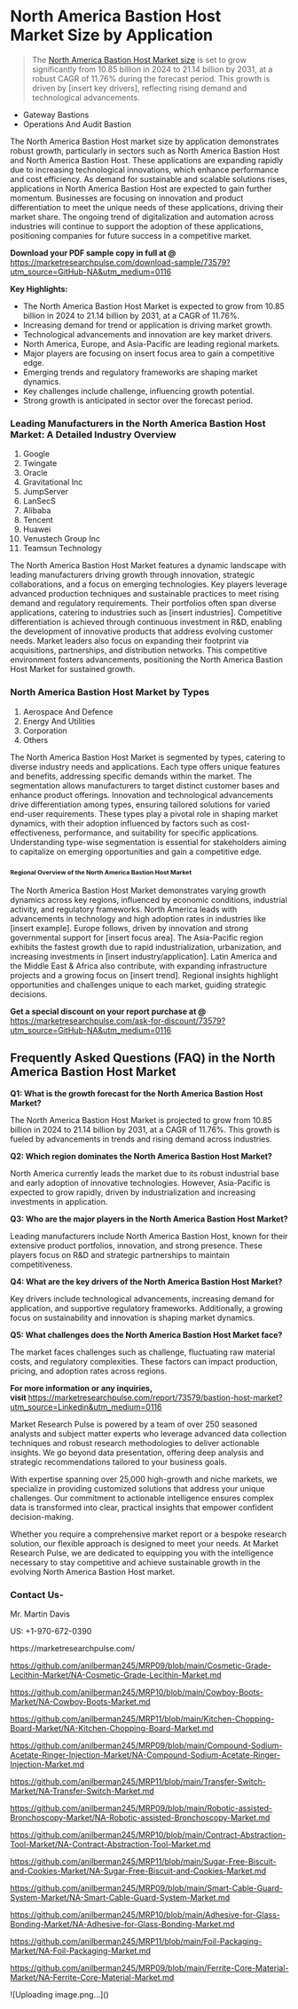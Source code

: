 <h1>North America Bastion Host Market&nbsp;Size by Application</h1><blockquote><p>The <a href="https://marketresearchpulse.com/download-sample/73579?utm_source=GitHub-NA&amp;utm_medium=0116">North America Bastion Host Market size</a> is set to grow significantly from 10.85 billion in 2024 to 21.14 billion by 2031, at a robust CAGR of 11.76% during the forecast period. This growth is driven by [insert key drivers], reflecting rising demand and technological advancements.</p></blockquote><ul><li>Gateway Bastions<li> Operations And Audit Bastion</li></ul><p>The North America Bastion Host market size by application demonstrates robust growth, particularly in sectors such as North America Bastion Host and North America Bastion Host. These applications are expanding rapidly due to increasing technological innovations, which enhance performance and cost efficiency. As demand for sustainable and scalable solutions rises, applications in North America Bastion Host are expected to gain further momentum. Businesses are focusing on innovation and product differentiation to meet the unique needs of these applications, driving their market share. The ongoing trend of digitalization and automation across industries will continue to support the adoption of these applications, positioning companies for future success in a competitive market.</p><p><strong>Download your PDF sample copy in full at @ </strong><a href="https://marketresearchpulse.com/download-sample/73579?utm_source=GitHub-NA&amp;utm_medium=0116">https://marketresearchpulse.com/download-sample/73579?utm_source=GitHub-NA&amp;utm_medium=0116</a></p><p><strong>Key Highlights: </strong></p><ul><li>The North America Bastion Host Market is expected to grow from 10.85 billion in 2024 to 21.14 billion by 2031, at a CAGR of 11.76%.</li><li>Increasing demand for trend or application is driving market growth.</li><li>Technological advancements and innovation are key market drivers.</li><li>North America, Europe, and Asia-Pacific are leading regional markets.</li><li>Major players are focusing on insert focus area to gain a competitive edge.</li><li>Emerging trends and regulatory frameworks are shaping market dynamics.</li><li>Key challenges include challenge, influencing growth potential.</li><li>Strong growth is anticipated in sector over the forecast period.</li></ul><h3>Leading Manufacturers in the North America Bastion Host Market: A Detailed Industry Overview</h3><ol><li>Google</li><li>Twingate</li><li>Oracle</li><li>Gravitational Inc</li><li>JumpServer</li><li>LanSecS</li><li>Alibaba</li><li>Tencent</li><li>Huawei</li><li>Venustech Group Inc</li><li>Teamsun Technology</li></ol><div class="flex max-w-full flex-col flex-grow"><div class="min-h-8 text-message flex w-full flex-col items-end gap-2 whitespace-normal break-words [.text-message+&amp;]:mt-5" dir="auto" data-message-author-role="assistant" data-message-id="fd8432e4-4910-450d-b182-61b7bfb0a01f" data-message-model-slug="gpt-4o"><div class="flex w-full flex-col gap-1 empty:hidden first:pt-[3px]"><div class="markdown prose w-full break-words dark:prose-invert light"><p>The North America Bastion Host Market features a dynamic landscape with leading manufacturers driving growth through innovation, strategic collaborations, and a focus on emerging technologies. Key players leverage advanced production techniques and sustainable practices to meet rising demand and regulatory requirements. Their portfolios often span diverse applications, catering to industries such as [insert industries]. Competitive differentiation is achieved through continuous investment in R&amp;D, enabling the development of innovative products that address evolving customer needs. Market leaders also focus on expanding their footprint via acquisitions, partnerships, and distribution networks. This competitive environment fosters advancements, positioning the North America Bastion Host Market for sustained growth.</p></div></div></div></div><h3>North America Bastion Host Market by Types</h3><ol><li>Aerospace And Defence<li> Energy And Utilities<li> Corporation<li> Others</li></ol><div class="flex max-w-full flex-col flex-grow"><div class="min-h-8 text-message flex w-full flex-col items-end gap-2 whitespace-normal break-words [.text-message+&amp;]:mt-5" dir="auto" data-message-author-role="assistant" data-message-id="084470be-0bb7-4664-bddf-5156b4f41249" data-message-model-slug="gpt-4o-mini"><div class="flex w-full flex-col gap-1 empty:hidden first:pt-[3px]"><div class="markdown prose w-full break-words dark:prose-invert light"><p>The North America Bastion Host Market is segmented by types, catering to diverse industry needs and applications. Each type offers unique features and benefits, addressing specific demands within the market. The segmentation allows manufacturers to target distinct customer bases and enhance product offerings. Innovation and technological advancements drive differentiation among types, ensuring tailored solutions for varied end-user requirements. These types play a pivotal role in shaping market dynamics, with their adoption influenced by factors such as cost-effectiveness, performance, and suitability for specific applications. Understanding type-wise segmentation is essential for stakeholders aiming to capitalize on emerging opportunities and gain a competitive edge.</p></div></div></div></div><h3><span style="font-size: 11px;">Regional Overview of the North America Bastion Host Market</span></h3><div class="flex max-w-full flex-col flex-grow"><div class="min-h-8 text-message flex w-full flex-col items-end gap-2 whitespace-normal break-words [.text-message+&amp;]:mt-5" dir="auto" data-message-author-role="assistant" data-message-id="e9038762-ce64-4e30-91c9-9bd413514231" data-message-model-slug="gpt-4o-mini"><div class="flex w-full flex-col gap-1 empty:hidden first:pt-[3px]"><div class="markdown prose w-full break-words dark:prose-invert light"><p>The North America Bastion Host Market demonstrates varying growth dynamics across key regions, influenced by economic conditions, industrial activity, and regulatory frameworks. North America leads with advancements in technology and high adoption rates in industries like [insert example]. Europe follows, driven by innovation and strong governmental support for [insert focus area]. The Asia-Pacific region exhibits the fastest growth due to rapid industrialization, urbanization, and increasing investments in [insert industry/application]. Latin America and the Middle East &amp; Africa also contribute, with expanding infrastructure projects and a growing focus on [insert trend]. Regional insights highlight opportunities and challenges unique to each market, guiding strategic decisions.</p></div></div></div></div><p><strong>Get a special discount on your report purchase at @ </strong><a href="https://marketresearchpulse.com/ask-for-discount/73579?utm_source=GitHub-NA&amp;utm_medium=0116">https://marketresearchpulse.com/ask-for-discount/73579?utm_source=GitHub-NA&amp;utm_medium=0116</a></p><h2>Frequently Asked Questions (FAQ) in the North America Bastion Host Market</h2><p><strong>Q1: What is the growth forecast for the North America Bastion Host Market?</strong></p><p>The North America Bastion Host Market is projected to grow from 10.85 billion in 2024 to 21.14 billion by 2031, at a CAGR of 11.76%. This growth is fueled by advancements in trends and rising demand across industries.</p><p><strong>Q2: Which region dominates the North America Bastion Host Market?</strong></p><p>North America currently leads the market due to its robust industrial base and early adoption of innovative technologies. However, Asia-Pacific is expected to grow rapidly, driven by industrialization and increasing investments in application.</p><p><strong>Q3: Who are the major players in the North America Bastion Host Market?</strong></p><p>Leading manufacturers include North America Bastion Host, known for their extensive product portfolios, innovation, and strong presence. These players focus on R&amp;D and strategic partnerships to maintain competitiveness.</p><p><strong>Q4: What are the key drivers of the North America Bastion Host Market?</strong></p><p>Key drivers include technological advancements, increasing demand for application, and supportive regulatory frameworks. Additionally, a growing focus on sustainability and innovation is shaping market dynamics.</p><p><strong>Q5: What challenges does the North America Bastion Host Market face?</strong></p><p>The market faces challenges such as challenge, fluctuating raw material costs, and regulatory complexities. These factors can impact production, pricing, and adoption rates across regions.</p><p><strong>For more information or any inquiries, visit&nbsp;</strong><a href="https://marketresearchpulse.com/report/73579/bastion-host-market?utm_source=Linkedin&utm_medium=0116">https://marketresearchpulse.com/report/73579/bastion-host-market?utm_source=Linkedin&utm_medium=0116</a></p><p>Market Research Pulse is powered by a team of over 250 seasoned analysts and subject matter experts who leverage advanced data collection techniques and robust research methodologies to deliver actionable insights. We go beyond data presentation, offering deep analysis and strategic recommendations tailored to your business goals.</p><p>With expertise spanning over 25,000 high-growth and niche markets, we specialize in providing customized solutions that address your unique challenges. Our commitment to actionable intelligence ensures complex data is transformed into clear, practical insights that empower confident decision-making.</p><p>Whether you require a comprehensive market report or a bespoke research solution, our flexible approach is designed to meet your needs. At Market Research Pulse, we are dedicated to equipping you with the intelligence necessary to stay competitive and achieve sustainable growth in the evolving North America Bastion Host market.</p><h3><strong>Contact Us-</strong></h3><p>Mr. Martin Davis</p><p>US: +1-970-672-0390</p><p>https://marketresearchpulse.com/</p><p><a href="https://github.com/anilberman245/MRP09/blob/main/Cosmetic-Grade-Lecithin-Market/NA-Cosmetic-Grade-Lecithin-Market.md">https://github.com/anilberman245/MRP09/blob/main/Cosmetic-Grade-Lecithin-Market/NA-Cosmetic-Grade-Lecithin-Market.md</a></p><p><a href="https://github.com/anilberman245/MRP10/blob/main/Cowboy-Boots-Market/NA-Cowboy-Boots-Market.md">https://github.com/anilberman245/MRP10/blob/main/Cowboy-Boots-Market/NA-Cowboy-Boots-Market.md</a></p><p><a href="https://github.com/anilberman245/MRP11/blob/main/Kitchen-Chopping-Board-Market/NA-Kitchen-Chopping-Board-Market.md">https://github.com/anilberman245/MRP11/blob/main/Kitchen-Chopping-Board-Market/NA-Kitchen-Chopping-Board-Market.md</a></p><p><a href="https://github.com/anilberman245/MRP09/blob/main/Compound-Sodium-Acetate-Ringer-Injection-Market/NA-Compound-Sodium-Acetate-Ringer-Injection-Market.md">https://github.com/anilberman245/MRP09/blob/main/Compound-Sodium-Acetate-Ringer-Injection-Market/NA-Compound-Sodium-Acetate-Ringer-Injection-Market.md</a></p><p><a href="https://github.com/anilberman245/MRP11/blob/main/Transfer-Switch-Market/NA-Transfer-Switch-Market.md">https://github.com/anilberman245/MRP11/blob/main/Transfer-Switch-Market/NA-Transfer-Switch-Market.md</a></p><p><a href="https://github.com/anilberman245/MRP09/blob/main/Robotic-assisted-Bronchoscopy-Market/NA-Robotic-assisted-Bronchoscopy-Market.md">https://github.com/anilberman245/MRP09/blob/main/Robotic-assisted-Bronchoscopy-Market/NA-Robotic-assisted-Bronchoscopy-Market.md</a></p><p><a href="https://github.com/anilberman245/MRP10/blob/main/Contract-Abstraction-Tool-Market/NA-Contract-Abstraction-Tool-Market.md">https://github.com/anilberman245/MRP10/blob/main/Contract-Abstraction-Tool-Market/NA-Contract-Abstraction-Tool-Market.md</a></p><p><a href="https://github.com/anilberman245/MRP11/blob/main/Sugar-Free-Biscuit-and-Cookies-Market/NA-Sugar-Free-Biscuit-and-Cookies-Market.md">https://github.com/anilberman245/MRP11/blob/main/Sugar-Free-Biscuit-and-Cookies-Market/NA-Sugar-Free-Biscuit-and-Cookies-Market.md</a></p><p><a href="https://github.com/anilberman245/MRP09/blob/main/Smart-Cable-Guard-System-Market/NA-Smart-Cable-Guard-System-Market.md">https://github.com/anilberman245/MRP09/blob/main/Smart-Cable-Guard-System-Market/NA-Smart-Cable-Guard-System-Market.md</a></p><p><a href="https://github.com/anilberman245/MRP10/blob/main/Adhesive-for-Glass-Bonding-Market/NA-Adhesive-for-Glass-Bonding-Market.md">https://github.com/anilberman245/MRP10/blob/main/Adhesive-for-Glass-Bonding-Market/NA-Adhesive-for-Glass-Bonding-Market.md</a></p><p><a href="https://github.com/anilberman245/MRP11/blob/main/Foil-Packaging-Market/NA-Foil-Packaging-Market.md">https://github.com/anilberman245/MRP11/blob/main/Foil-Packaging-Market/NA-Foil-Packaging-Market.md</a></p><p><a href="https://github.com/anilberman245/MRP09/blob/main/Ferrite-Core-Material-Market/NA-Ferrite-Core-Material-Market.md">https://github.com/anilberman245/MRP09/blob/main/Ferrite-Core-Material-Market/NA-Ferrite-Core-Material-Market.md</a></p>
![Uploading image.png…]()
